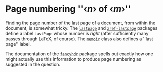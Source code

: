 # Page numbering ''&lsaquo;_n_&rsaquo; of &lsaquo;_m_&rsaquo;''

Finding the page number of the last page of a document, from within
the document, is somewhat tricky.  The [`lastpage`](http://ctan.org/pkg/lastpage) and
[`zref-lastpage`](http://ctan.org/pkg/zref-lastpage) packages define a label
`LastPage` whose number is _right_ (after sufficiently many
passes through LaTeX, of course).  The [`memoir`](http://ctan.org/pkg/memoir) class also
defines a ''last page'' label.

The documentation of the [`fancyhdr`](http://ctan.org/pkg/fancyhdr) package spells out exactly
how one might actually use this information to produce page numbering
as suggested in the question.

